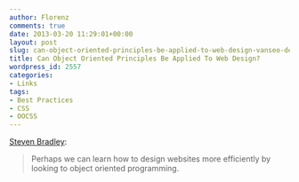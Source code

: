 ```yaml
---
author: Florenz
comments: true
date: 2013-03-20 11:29:01+00:00
layout: post
slug: can-object-oriented-principles-be-applied-to-web-design-vanseo-design
title: Can Object Oriented Principles Be Applied To Web Design?
wordpress_id: 2557
categories:
- Links
tags:
- Best Practices
- CSS
- OOCSS
---
```


[Steven Bradley](http://www.vanseodesign.com/web-design/object-oriented-principles/):





> 
  
> 
> Perhaps we can learn how to design websites more efficiently by looking to object oriented programming.
> 
> 





